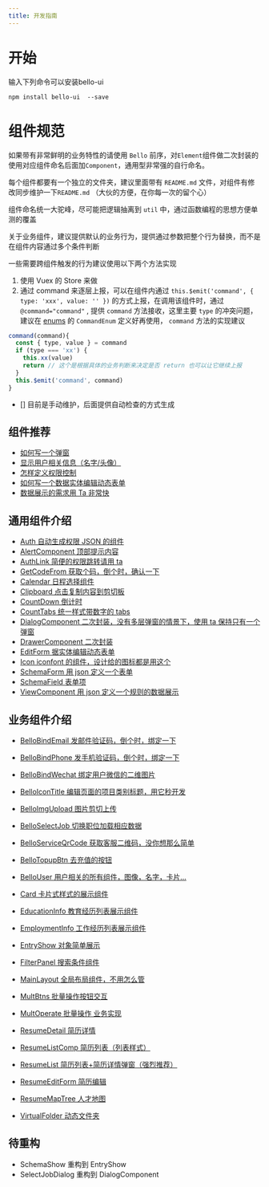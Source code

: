 ```yaml
---
title: 开发指南
---
```

# 开始

输入下列命令可以安装bello-ui
```
npm install bello-ui  --save
```
# 组件规范

如果带有非常鲜明的业务特性的请使用 `Bello` 前序，对`Element`组件做二次封装的使用对应组件命名后面加`Component`，通用型非常强的自行命名。

每个组件都要有一个独立的文件夹，建议里面带有 `README.md` 文件，对组件有修改同步维护一下`README.md` （大伙的方便，在你每一次的留个心）

组件命名统一大驼峰，尽可能把逻辑抽离到 `util` 中，通过函数编程的思想方便单测的覆盖

关于业务组件，建议提供默认的业务行为，提供通过参数把整个行为替换，而不是在组件内容通过多个条件判断

一些需要跨组件触发的行为建议使用以下两个方法实现

1. 使用 Vuex 的 Store 来做
2. 通过 command 来逐层上报，可以在组件内通过 `this.$emit('command', { type: 'xxx', value: '' })` 的方式上报，在调用该组件时，通过 `@command="command"` , 提供 `command` 方法接收，这里主要 `type` 的冲突问题，建议在 [enums](../enums/index.ts) 的 `CommandEnum` 定义好再使用， `command` 方法的实现建议

```js
command(command){
  const { type, value } = command
  if (type === 'xx') {
    this.xx(value)
    return // 这个是根据具体的业务判断来决定是否 return 也可以让它继续上报
  }
  this.$emit('command', command)
}
```

- [] 目前是手动维护，后面提供自动检查的方式生成

## 组件推荐

- [如何写一个弹窗](./DialogComponent/README.md)
- [显示用户相关信息（名字/头像）](./BelloUser/README.md)
- [怎样定义权限控制](./Auth/README.md)
- [如何写一个数据实体编辑动态表单](./EditForm/README.md)
- [数据展示的需求用 Ta 非常快](./ViewComponent/README.md)

## 通用组件介绍

- [Auth 自动生成权限 JSON 的组件](./Auth/README.md)
- [AlertComponent 顶部提示内容](./AlertComponent/README.md)
- [AuthLink 简便的权限跳转请用 ta](./AuthLink/README.md)
- [GetCodeFrom 获取个码，倒个时，确认一下](./GetCodeFrom/README.md)
- [Calendar 日程选择组件](./Calendar/README.md)
- [Clipboard 点击复制内容到剪切板](./Clipboard/README.md)
- [CountDown 倒计时](./CountDown/README.md)
- [CountTabs 统一样式带数字的 tabs](./CountTabs/README.md)
- [DialogComponent 二次封装，没有多层弹窗的情景下，使用 ta 保持只有一个弹窗](./DialogComponent/README.md)
- [DrawerComponent 二次封装](./DrawerComponent/README.md)
- [EditForm 据实体编辑动态表单](./EditForm/README.md)
- [Icon iconfont 的组件，设计给的图标都是用这个](./Icon/README.md)
- [SchemaForm 用 json 定义一个表单](./SchemaForm/README.md)
- [SchemaField 表单项](./SchemaField/README.md)
- [ViewComponent 用 json 定义一个规则的数据展示](./ViewComponent/README.md)

## 业务组件介绍

- [BelloBindEmail 发邮件验证码，倒个时，绑定一下](./BelloBindEmail/README.md)
- [BelloBindPhone 发手机验证码，倒个时，绑定一下](./BelloBindPhone/README.md)
- [BelloBindWechat 绑定用户微信的二维图片](./BelloBindWechat/README.md)
- [BelloIconTitle 编辑页面的项目类别标题，用它秒开发](./BelloIconTitle/README.md)
- [BelloImgUpload 图片剪切上传](./BelloImgUpload/README.md)
- [BelloSelectJob 切换职位加载相应数据](./BelloSelectJob/README.md)
- [BelloServiceQrCode 获取客服二维码，没你想那么简单](./BelloServiceQrCode/README.md)
- [BelloTopupBtn 去充值的按钮](./BelloTopupBtn/README.md)
- [BelloUser 用户相关的所有组件，图像，名字，卡片...](./BelloUser/README.md)

- [Card 卡片式样式的展示组件](./Card/README.md)
- [EducationInfo 教育经历列表展示组件](./EducationInfo/README.md)
- [EmploymentInfo 工作经历列表展示组件](./EmploymentInfo/README.md)
- [EntryShow 对象简单展示](./EntryShow/README.md)
- [FilterPanel 搜索条件组件](./FilterPanel/README.md)
- [MainLayout 全局布局组件，不用怎么管](./MainLayout/README.md)
- [MultBtns 批量操作按钮交互](./MultBtns/README.md)
- [MultOperate 批量操作 业务实现](./MultOperate/README.md)
- [ResumeDetail 简历详情](./ResumeDetail/README.md)
- [ResumeListComp 简历列表（列表样式）](./ResumeListComp/README.md)
- [ResumeList 简历列表+简历详情弹窗（强烈推荐）](./ResumeList/README.md)
- [ResumeEditForm 简历编辑](./ResumeEditForm/README.md)
- [ResumeMapTree 人才地图](./ResumeMapTree/README.md)
- [VirtualFolder 动态文件夹](./VirtualFolder/README.md)

## 待重构

- SchemaShow 重构到 EntryShow
- SelectJobDialog 重构到 DialogComponent
